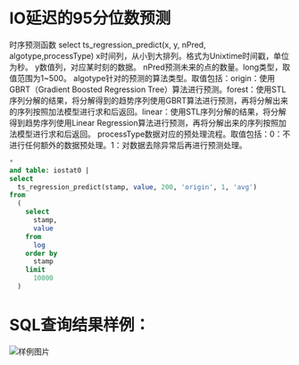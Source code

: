 # IO延迟的95分位数预测

时序预测函数
select ts_regression_predict(x, y, nPred, algotype,processType)
x时间列，从小到大排列。格式为Unixtime时间戳，单位为秒。
y数值列，对应某时刻的数据。
nPred预测未来的点的数量。long类型，取值范围为1~500。
algotype针对的预测的算法类型。取值包括：origin：使用GBRT（Gradient Boosted Regression Tree）算法进行预测。forest：使用STL序列分解的结果，将分解得到的趋势序列使用GBRT算法进行预测，再将分解出来的序列按照加法模型进行求和后返回。linear：使用STL序列分解的结果，将分解得到趋势序列使用Linear Regression算法进行预测，再将分解出来的序列按照加法模型进行求和后返回。
processType数据对应的预处理流程。取值包括：0：不进行任何额外的数据预处理。1：对数据去除异常后再进行预测处理。



```SQL
*
and table: iostat0 |
select
  ts_regression_predict(stamp, value, 200, 'origin', 1, 'avg')
from
  (
    select
      stamp,
      value
    from
      log
    order by
      stamp
    limit
      10000
  )
```

# SQL查询结果样例：

![样例图片](http://slsconsole.oss-cn-hangzhou.aliyuncs.com/sql_sample/17IO%E5%BB%B6%E8%BF%9F%E7%9A%8495%E5%88%86%E4%BD%8D%E6%95%B0%E9%A2%84%E6%B5%8B.jpg)